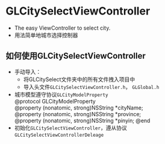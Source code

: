 GLCitySelectViewController
==============================
* The easy ViewController to select city.<br/>
* 用法简单地城市选择控制器


如何使用GLCitySelectViewController
-------------------------------------------
* 手动导入：
    * 将GLCitySelect文件夹中的所有文件拽入项目中
    * 导入头文件`GLCitySelectViewController.h`， `GLGlobal.h`
* 城市模型遵守协议`GLCityModelProperty`<br>
      @protocol GLCityModelProperty <NSObject><br>
      @property (nonatomic, strong)NSString *cityName;<br>
      @property (nonatomic, strong)NSString *province;<br>
      @property (nonatomic, strong)NSString *pinyin;
      @end
* 初始化`GLCitySelectViewController`，遵从协议`GLCitySelectViewControllerDeleage`
